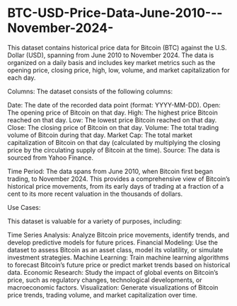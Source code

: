 # BTC-USD-Price-Data-June-2010---November-2024-
This dataset contains historical price data for Bitcoin (BTC) against the U.S. Dollar (USD), spanning from June 2010 to November 2024. The data is organized on a daily basis and includes key market metrics such as the opening price, closing price, high, low, volume, and market capitalization for each day.

Columns:
The dataset consists of the following columns:

Date: The date of the recorded data point (format: YYYY-MM-DD).
Open: The opening price of Bitcoin on that day.
High: The highest price Bitcoin reached on that day.
Low: The lowest price Bitcoin reached on that day.
Close: The closing price of Bitcoin on that day.
Volume: The total trading volume of Bitcoin during that day.
Market Cap: The total market capitalization of Bitcoin on that day (calculated by multiplying the closing price by the circulating supply of Bitcoin at the time).
Source:
The data is sourced from Yahoo Finance.

Time Period:
The data spans from June 2010, when Bitcoin first began trading, to November 2024. This provides a comprehensive view of Bitcoin’s historical price movements, from its early days of trading at a fraction of a cent to its more recent valuation in the thousands of dollars.

Use Cases:

This dataset is valuable for a variety of purposes, including:

Time Series Analysis: Analyze Bitcoin price movements, identify trends, and develop predictive models for future prices.
Financial Modeling: Use the dataset to assess Bitcoin as an asset class, model its volatility, or simulate investment strategies.
Machine Learning: Train machine learning algorithms to forecast Bitcoin’s future price or predict market trends based on historical data.
Economic Research: Study the impact of global events on Bitcoin’s price, such as regulatory changes, technological developments, or macroeconomic factors.
Visualization: Generate visualizations of Bitcoin price trends, trading volume, and market capitalization over time.

